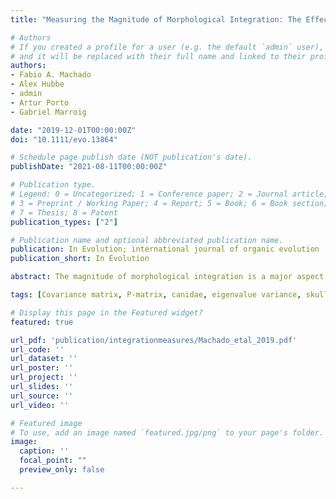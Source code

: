 ```yaml
---
title: "Measuring the Magnitude of Morphological Integration: The Effect of Differences in Morphometric Representations and the Inclusion of Size"

# Authors
# If you created a profile for a user (e.g. the default `admin` user), write the username (folder name) here 
# and it will be replaced with their full name and linked to their profile.
authors:
- Fabio A. Machado
- Alex Hubbe
- admin
- Artur Porto
- Gabriel Marroig

date: "2019-12-01T00:00:00Z"
doi: "10.1111/evo.13864"

# Schedule page publish date (NOT publication's date).
publishDate: "2021-08-11T00:00:00Z"

# Publication type.
# Legend: 0 = Uncategorized; 1 = Conference paper; 2 = Journal article;
# 3 = Preprint / Working Paper; 4 = Report; 5 = Book; 6 = Book section;
# 7 = Thesis; 8 = Patent
publication_types: ["2"]

# Publication name and optional abbreviated publication name.
publication: In Evolution; international journal of organic evolution
publication_short: In Evolution

abstract: The magnitude of morphological integration is a major aspect of multivariate evolution, providing a simple measure of the intensity of association between morphological traits. Studies concerned with morphological integration usually translate phenotypes into morphometric representations to quantify how different morphological elements covary. Geometric and classic morphometric representations translate biological form in different ways, raising the question if magnitudes of morphological integration estimates obtained from different morphometric representations are compatible. Here we sought to answer this question using the relative eigenvalue variance of the covariance matrix obtained for both geometric and classical representations of empirical and simulated datasets. We quantified the magnitude of morphological integration for both shape and form and compared results between representations. Furthermore, we compared integration values between shape and form to evaluate the effect of the inclusion or not of size on the quantification of the magnitude of morphological integration. Results show that the choice of morphological representation has significant impact on the integration magnitude estimate, either for shape or form. Despite this, ordination of the integration values within representations is relatively the same, allowing for similar conclusions to be reached using different methods. However, the inclusion of size in the dataset significantly changes the estimates of magnitude of morphological integration, hindering the comparison of this statistic obtained from different spaces. Morphometricians should be aware of these differences and must consider how biological hypothesis translate into predictions about integration in each particular choice of representation.

tags: [Covariance matrix, P-matrix, canidae, eigenvalue variance, skull]

# Display this page in the Featured widget?
featured: true

url_pdf: 'publication/integrationmeasures/Machado_etal_2019.pdf'
url_code: ''
url_dataset: ''
url_poster: ''
url_project: ''
url_slides: ''
url_source: ''
url_video: ''

# Featured image
# To use, add an image named `featured.jpg/png` to your page's folder. 
image:
  caption: ''
  focal_point: ""
  preview_only: false

---
```


